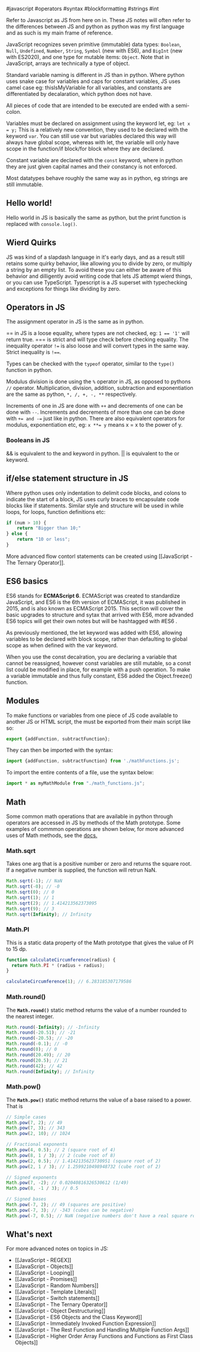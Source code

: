 #javascript #operators #syntax #blockformatting #strings #int

Refer to Javascript as JS from here on in. These JS notes will often refer to the differences between JS and python as python was my first language and as such is my main frame of reference.

JavaScript recognizes seven primitive (immutable) data types: `Boolean`, `Null`, `Undefined`, `Number`, `String`, `Symbol` (new with ES6), and `BigInt` (new with ES2020), and one type for mutable items: `Object`. Note that in JavaScript, arrays are technically a type of object.

Standard variable naming is different in JS than in python. Where python uses snake case for variables and caps for constant variables, JS uses camel case eg: thisIsMyVariable for all variables, and constants are differentiated by decalaration, which python does not have.

All pieces of code that are intended to be executed are ended with a  semi-colon.

Variables must be declared on assignment using the keyword let, eg: `let x = y;`
This is a relatively new convention, they used to be declared with the keyword `var`. You can still use var but variables declared this way will always have global scope, whereas with let, the variable will only have scope in the function/if block/for block where they are declared.

Constant variable are declared with the `const` keyword, where in python they are just given capital names and their constancy is not enforced.

Most datatypes behave roughly the same way as in python, eg strings are still immutable.

## Hello world!
Hello world in JS is basically the same as python, but the print function is replaced with `console.log()`.

## Wierd Quirks
JS was kind of a slapdash language in it's early days, and as a result still retains some quirky behavior, like allowing you to divide by zero, or multiply a string by an empty list. To avoid these you can either be aware of this behavior and dilligently avoid writing code that lets JS attempt wierd things, or you can use TypeScript. Typescript is a JS superset with typechecking and exceptions for things like dividing by zero.

## Operators in JS
The assignment operator in JS is the same as in python.

== in JS is a loose equality, where types are not checked, eg: `1 == '1'` will return true. === is strict and will type check before checking equality. The inequality operator `!=` is also loose and will convert types in the same way. Strict inequality is `!==`.

Types can be checked with the `typeof` operator, similar to the `type()` function in python.

Modulus division is done using the `%` operator in JS, as opposed to pythons `//` operator.
Multiplication, division, addition, subtraction and exponentiation are the same as python, `*, /, +, -, **` respectively.

Increments of one in JS are done with `++` and decrements of one can be done with `--`. Increments and decrements of more than one can be done with `+= and -=` just like in python. There are also equivalent operators for modulus, exponentiation etc, eg: `x **= y` means x = x to the power of y.

### Booleans in JS
&& is equivalent to the and keyword in python. || is equivalent to the or keyword.

## if/else statement structure in JS
Where python uses only indentation to delimit code blocks, and colons to indicate the start of a block, JS uses curly braces to encapsulate code blocks like if statements. Similar style and structure will be used in while loops, for loops, function definitions etc:
```js
if (num > 10) {
	return "Bigger than 10;"
} else {
	return "10 or less";
}
```
More advanced flow contorl statements can be created using [[JavaScript - The Ternary Operator]].

## ES6 basics
ES6 stands for **ECMAScript 6**. ECMAScript was created to standardize JavaScript, and ES6 is the 6th version of ECMAScript, it was published in 2015, and is also known as ECMAScript 2015.
This section will cover the basic upgrades to structure and sytax that arrived with ES6, more advanded ES6 topics will get their own notes but will be hashtagged with #ES6 .

As previously mentioned, the let keyword was added with ES6, allowing variables to be declared with block scope, rather than defaulting to global scope as when defined with the var keyword.

When you use the const decalration, you are declaring a variable that cannot be reassigned, however const variables are still mutable, so a const list could be modified in place, for example with a push operation. To make a variable immutable and thus fully constant, ES6 added the Object.freeze() function.

## Modules
To make functions or variables from one piece of JS code available to another JS or HTML script, the must be exported from their main script like so:
```js
export {addFunction, subtractFunction};
```
They can then be imported with the syntax:
```js
import {addFunction, subtractFunction} from './mathFunctions.js';
```
To import the entire contents of a file, use the syntax below:
```js
import * as myMathModule from "./math_functions.js";
```

## Math
Some common math operations that are available in python through operators are accessed in JS by methods of the Math prototype. Some examples of commmon operations are shown below, for more advanced uses of Math methods, see the [docs.](https://developer.mozilla.org/en-US/docs/Web/JavaScript/Reference/Global_Objects/Math)

### Math.sqrt
Takes one arg that is a positive number or zero and returns the square root. If a negative number is supplied, the function will retrun NaN.
```js
Math.sqrt(-1); // NaN
Math.sqrt(-0); // -0
Math.sqrt(0); // 0
Math.sqrt(1); // 1
Math.sqrt(2); // 1.414213562373095
Math.sqrt(9); // 3
Math.sqrt(Infinity); // Infinity
```

### Math.PI
This is a static data property of the Math prototype that gives the value of PI to 15 dp.
```js
function calculateCircumference(radius) {
  return Math.PI * (radius + radius);
}

calculateCircumference(1); // 6.283185307179586
```

### Math.round()
The **`Math.round()`** static method returns the value of a number rounded to the nearest integer.
```js
Math.round(-Infinity); // -Infinity
Math.round(-20.51); // -21
Math.round(-20.5); // -20
Math.round(-0.1); // -0
Math.round(0); // 0
Math.round(20.49); // 20
Math.round(20.5); // 21
Math.round(42); // 42
Math.round(Infinity); // Infinity
```

### Math.pow()
The **`Math.pow()`** static method returns the value of a base raised to a power. That is
```js
// Simple cases
Math.pow(7, 2); // 49
Math.pow(7, 3); // 343
Math.pow(2, 10); // 1024

// Fractional exponents
Math.pow(4, 0.5); // 2 (square root of 4)
Math.pow(8, 1 / 3); // 2 (cube root of 8)
Math.pow(2, 0.5); // 1.4142135623730951 (square root of 2)
Math.pow(2, 1 / 3); // 1.2599210498948732 (cube root of 2)

// Signed exponents
Math.pow(7, -2); // 0.02040816326530612 (1/49)
Math.pow(8, -1 / 3); // 0.5

// Signed bases
Math.pow(-7, 2); // 49 (squares are positive)
Math.pow(-7, 3); // -343 (cubes can be negative)
Math.pow(-7, 0.5); // NaN (negative numbers don't have a real square root)
```

## What's next
For more advanced notes on topics in JS:
- [[JavaScript - REGEX]]
- [[JavaScript - Objects]]
- [[JavaScript - Looping]]
- [[JavaScript - Promises]]
- [[JavaScript - Random  Numbers]]
- [[JavaScript - Template Literals]]
- [[JavaScript - Switch statements]]
- [[JavaScript - The Ternary Operator]]
- [[JavaScript - Object Destructuring]]
- [[JavaScript - ES6 Objects and the Class Keyword]]
- [[JavaScript - Immediately Invoked Function Expression]]
- [[JavaScript - The Rest Function and Handling Multiple Function Args]]
- [[JavaScript - Higher Order Array Functions and Functions as First Class Objects]]